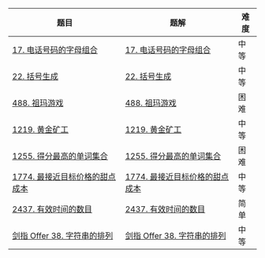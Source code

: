 | 题目                                                         | 题解                                                         | 难度   |
| ------------------------------------------------------------ | ------------------------------------------------------------ | ------ |
| [17. 电话号码的字母组合](https://leetcode-cn.com/problems/letter-combinations-of-a-phone-number/) | [17. 电话号码的字母组合](https://github.com/ZonzeeLi/LeetCode/blob/master/index/11-20/17.%20%E7%94%B5%E8%AF%9D%E5%8F%B7%E7%A0%81%E7%9A%84%E5%AD%97%E6%AF%8D%E7%BB%84%E5%90%88.md) | 中等   |
| [22. 括号生成](https://leetcode-cn.com/problems/generate-parentheses/) | [22. 括号生成](https://github.com/ZonzeeLi/LeetCode/blob/master/index/21-30/22.%20%E6%8B%AC%E5%8F%B7%E7%94%9F%E6%88%90.md) | 中等   |
| [488. 祖玛游戏](https://leetcode-cn.com/problems/zuma-game/) | [488. 祖玛游戏](https://github.com/ZonzeeLi/LeetCode/blob/master/index/481-490/488.%20%E7%A5%96%E7%8E%9B%E6%B8%B8%E6%88%8F.md) | 困难   |
| [1219. 黄金矿工](https://leetcode-cn.com/problems/path-with-maximum-gold/) | [1219. 黄金矿工](https://github.com/ZonzeeLi/LeetCode/blob/master/index/1211-1220/1219.%20%E9%BB%84%E9%87%91%E7%9F%BF%E5%B7%A5.md) | 中等   |
| [1255. 得分最高的单词集合](https://leetcode.cn/problems/maximum-score-words-formed-by-letters/) | [1255. 得分最高的单词集合](https://github.com/ZonzeeLi/LeetCode/blob/master/index/1251-1260/1255.%20%E5%BE%97%E5%88%86%E6%9C%80%E9%AB%98%E7%9A%84%E5%8D%95%E8%AF%8D%E9%9B%86%E5%90%88.md)                                                             | 困难 |
| [1774. 最接近目标价格的甜点成本](https://leetcode.cn/problems/closest-dessert-cost/) | [1774. 最接近目标价格的甜点成本](https://github.com/ZonzeeLi/LeetCode/blob/master/index/1771-1780/1774.%20%E6%9C%80%E6%8E%A5%E8%BF%91%E7%9B%AE%E6%A0%87%E4%BB%B7%E6%A0%BC%E7%9A%84%E7%94%9C%E7%82%B9%E6%88%90%E6%9C%AC.md) | 中等   |
| [2437. 有效时间的数目](https://leetcode.cn/problems/number-of-valid-clock-times/) | [2437. 有效时间的数目](https://github.com/ZonzeeLi/LeetCode/blob/master/index/2431-2440/2437.%20%E6%9C%89%E6%95%88%E6%97%B6%E9%97%B4%E7%9A%84%E6%95%B0%E7%9B%AE.md) | 简单 |
| [剑指 Offer 38. 字符串的排列](https://leetcode-cn.com/problems/zi-fu-chuan-de-pai-lie-lcof/) | [剑指 Offer 38. 字符串的排列](https://github.com/ZonzeeLi/LeetCode/blob/master/index/%E5%89%91%E6%8C%87Offer/%E5%89%91%E6%8C%87%20Offer%2038.%20%E5%AD%97%E7%AC%A6%E4%B8%B2%E7%9A%84%E6%8E%92%E5%88%97.md) | 中等   |

